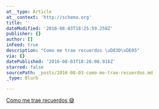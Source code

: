 ```yaml
---
at__type: Article
at__context: 'http://schema.org'
title: ''
dateModified: '2016-08-03T18:25:59.258Z'
publisher: {}
author: []
inFeed: true
description: "Como me trae recuerdos \uD83D\uDE05"
via: {}
datePublished: '2016-08-03T18:26:08.916Z'
starred: false
sourcePath: _posts/2016-08-03-como-me-trae-recuerdos.md
_type: Blurb

---
```

[Como me trae recuerdos 😅][0]

[0]: https://www.instagram.com/p/BIoWvmajc4G/